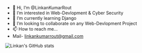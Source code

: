- 👋 Hi, I’m @LinkanKumarRout
- 👀 I’m interested in Web-Devlopment & Cyber Security
- 🌱 I’m currently learning Django
- 💞️ I’m looking to collaborate on any Web-Devlopment Project
- 📫 How to reach me...
- Mail- linkankumarrout@gmail.com

<!---
LinkanKumarRout/LinkanKumarRout is a ✨ special ✨ repository because its `README.md` (this file) appears on your GitHub profile.
You can click the Preview link to take a look at your changes.
--->

![Linkan's GitHub stats](https://github-readme-stats.vercel.app/api?username=LinkanKumarRout&show_icons=true&theme=default)

